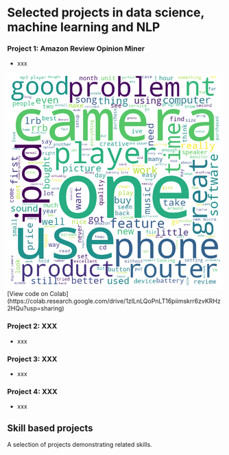 # Selected projects in data science, machine learning and NLP

### Project 1: Amazon Review Opinion Miner
- xxx
<img src="/assets/img/Opinion_miner1.png?raw=true" />
[View code on Colab](https://colab.research.google.com/drive/1zILnLQoPnLT16piimskrr6zvKRHz2HQu?usp=sharing)


### Project 2: XXX
- xxx

### Project 3: XXX
- xxx

### Project 4: XXX
- xxx

## Skill based projects
A selection of projects demonstrating related skills.
